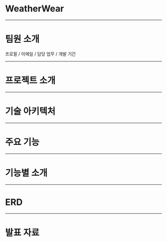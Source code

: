 # WeatherWear

<Main Page Image>

----

# 팀원 소개

프로필 / 이메일 / 담당 업무 / 개발 기간

----

# 프로젝트 소개



-----
# 기술 아키텍처


----

# 주요 기능

----

# 기능별 소개

---
# ERD


----
# 발표 자료

